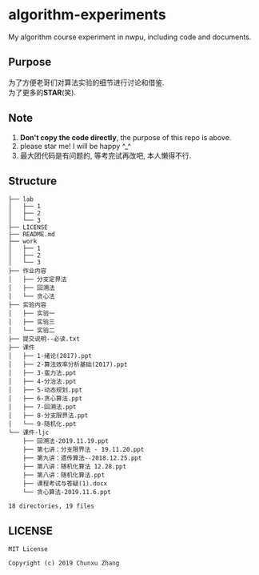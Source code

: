 # algorithm-experiments
My algorithm course experiment in nwpu, including code and documents.  

## Purpose
为了方便老哥们对算法实验的细节进行讨论和借鉴.  
为了更多的**STAR**(笑).  

## Note
1. **Don't copy the code directly**, the purpose of this repo is above.
2. please star me! I will be happy ^\_^  
3. 最大团代码是有问题的, 等考完试再改吧, 本人懒得不行.  

## Structure
```
├── lab
│   ├── 1
│   ├── 2
│   └── 3
├── LICENSE
├── README.md
├── work
│   ├── 1
│   ├── 2
│   └── 3
├── 作业内容
│   ├── 分支定界法
│   ├── 回溯法
│   └── 贪心法
├── 实验内容
│   ├── 实验一
│   ├── 实验三
│   └── 实验二
├── 提交说明--必读.txt
├── 课件
│   ├── 1-绪论(2017).ppt
│   ├── 2-算法效率分析基础(2017).ppt
│   ├── 3-蛮力法.ppt
│   ├── 4-分治法.ppt
│   ├── 5-动态规划.ppt
│   ├── 6-贪心算法.ppt
│   ├── 7-回溯法.ppt
│   ├── 8-分支限界法.ppt
│   └── 9-随机化.ppt
└── 课件-ljc
    ├── 回溯法-2019.11.19.ppt
    ├── 第七讲：分支限界法 - 19.11.20.ppt
    ├── 第九讲：遗传算法--2018.12.25.ppt
    ├── 第八讲：随机化算法 12.28.ppt
    ├── 第八讲：随机化算法.ppt
    ├── 课程考试与答疑(1).docx
    └── 贪心算法-2019.11.6.ppt

18 directories, 19 files
```

## LICENSE
```
MIT License  

Copyright (c) 2019 Chunxu Zhang  
```
